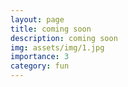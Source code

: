 ```yaml
---
layout: page
title: coming soon
description: coming soon
img: assets/img/1.jpg
importance: 3
category: fun
---
```


